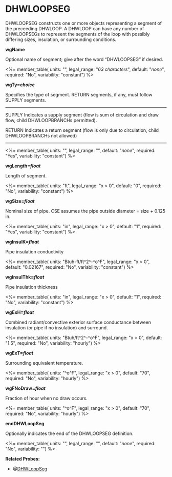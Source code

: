 # DHWLOOPSEG

DHWLOOPSEG constructs one or more objects representing a segment of the preceeding DHWLOOP. A DHWLOOP can have any number of DHWLOOPSEGs to represent the segments of the loop with possibly differing sizes, insulation, or surrounding conditions.

**wgName**

Optional name of segment; give after the word “DHWLOOPSEG” if desired.

<%= member_table(
  units: "",
  legal_range: "*63 characters*",
  default: "*none*",
  required: "No",
  variability: "constant")
  %>

**wgTy=*choice***

Specifies the type of segment.  RETURN segments, if any, must follow SUPPLY segments.

  --------- ---------------------------------------
  SUPPLY    Indicates a supply segment (flow is sum
            of circulation and draw flow, child
            DHWLOOPBRANCHs permitted).

  RETURN    Indicates a return segment (flow is
            only due to circulation, child
            DHWLOOPBRANCHs not allowed)
  --------- ---------------------------------------

<%= member_table(
  units: "",
  legal_range: "",
  default: "*none*",
  required: "Yes",
  variability: "constant")
  %>

**wgLength=*float***

Length of segment.

<%= member_table(
  units: "ft",
  legal_range: "x $>$ 0",
  default: "0",
  required: "No",
  variability: "constant")
  %>

**wgSize=*float***

Nominal size of pipe. CSE assumes the pipe outside diameter = size + 0.125 in.

<%= member_table(
  units: "in",
  legal_range: "x $>$ 0",
  default: "1",
  required: "Yes",
  variability: "constant")
  %>

**wgInsulK=*float***

Pipe insulation conductivity

<%= member_table(
  units: "Btuh-ft/ft^2^-^o^F",
  legal_range: "x $>$ 0",
  default: "0.02167",
  required: "No",
  variability: "constant")
  %>

**wgInsulThk=*float***

Pipe insulation thickness

<%= member_table(
  units: "in",
  legal_range: "x $>$ 0",
  default: "1",
  required: "No",
  variability: "constant")
  %>

**wgExH=*float***

Combined radiant/convective exterior surface conductance between insulation (or pipe if no insulation) and surround.

<%= member_table(
  units: "Btuh/ft^2^-^o^F",
  legal_range: "x $>$ 0",
  default: "1.5",
  required: "No",
  variability: "hourly")
  %>

**wgExT=*float***

Surrounding equivalent temperature.

<%= member_table(
  units: "^o^F",
  legal_range: "x $>$ 0",
  default: "70",
  required: "No",
  variability: "hourly")
  %>

**wgFNoDraw=*float***

Fraction of hour when no draw occurs.

<%= member_table(
  units: "^o^F",
  legal_range: "x $>$ 0",
  default: "70",
  required: "No",
  variability: "hourly")
  %>

**endDHWLoopSeg**

Optionally indicates the end of the DHWLOOPSEG definition.

<%= member_table(
  units: "",
  legal_range: "",
  default: "*none*",
  required: "No",
  variability: "")
  %>

**Related Probes:**

- @[DHWLoopSeg](#p_dhwloopseg)
